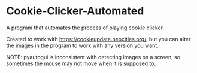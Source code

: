 # Cookie-Clicker-Automated
A program that automates the process of playing cookie clicker.

Created to work with https://cookieupdate.neocities.org/, but you can alter the images in the program to work with any version you want. 

NOTE: pyautogui is inconsistent with detecting images on a screen, so sometimes the mouse may not move when it is supposed to.

